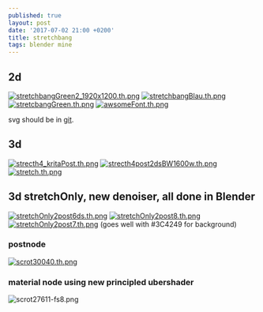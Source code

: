 ```yaml
---
published: true
layout: post
date: '2017-07-02 21:00 +0200'
title: stretchbang
tags: blender mine
---
```

## 2d
[![stretchbangGreen2_1920x1200.th.png](https://images.weserv.nl/?url=//cdn.scrot.moe/images/2017/06/18/stretchbangGreen2_1920x1200.th.png)](https://images.weserv.nl/?url=//cdn.scrot.moe/images/2017/06/18/stretchbangGreen2_1920x1200.png)
[![stretchbangBlau.th.png](https://images.weserv.nl/?url=//cdn.scrot.moe/images/2017/06/14/stretchbangBlau.th.png)](https://scrot.moe/image/14Ncv) [![stretcbangGreen.th.png](https://images.weserv.nl/?url=//cdn.scrot.moe/images/2017/06/14/stretcbangGreen.th.png)](https://scrot.moe/image/14TCY) [![awsomeFont.th.png](https://images.weserv.nl/?url=//cdn.scrot.moe/images/2017/06/14/awsomeFont.th.png)](https://scrot.moe/image/14Uhd)

svg should be in [git](https://github.com/brontosaurusrex/postbang/blob/master/images/svg/stretchbangOstrichFont.svg).

## 3d
[![strecth4_kritaPost.th.png](https://images.weserv.nl/?url=//cdn.scrot.moe/images/2017/07/01/strecth4_kritaPost.th.png)](https://images.weserv.nl/?url=//cdn.scrot.moe/images/2017/07/01/strecth4_kritaPost.png)
[![strecth4post2dsBW1600w.th.png](https://images.weserv.nl/?url=//cdn.scrot.moe/images/2017/07/02/strecth4post2dsBW1600w.th.png)](https://images.weserv.nl/?url=//cdn.scrot.moe/images/2017/07/02/strecth4post2dsBW1600w.png)
[![stretch.th.png](https://images.weserv.nl/?url=//cdn.scrot.moe/images/2017/07/01/stretch.th.png)](https://images.weserv.nl/?url=//cdn.scrot.moe/images/2017/07/01/stretch.png)

## 3d stretchOnly, new denoiser, all done in Blender
[![stretchOnly2post6ds.th.png](https://images.weserv.nl/?url=//cdn.scrot.moe/images/2017/07/04/stretchOnly2post6ds.th.png)](https://images.weserv.nl/?url=//cdn.scrot.moe/images/2017/07/04/stretchOnly2post6ds.png)
[![stretchOnly2post8.th.png](https://images.weserv.nl/?url=//cdn.scrot.moe/images/2017/07/04/stretchOnly2post8.th.png)](https://images.weserv.nl/?url=//cdn.scrot.moe/images/2017/07/04/stretchOnly2post8.png)
[![stretchOnly2post7.th.png](https://images.weserv.nl/?url=//cdn.scrot.moe/images/2017/07/04/stretchOnly2post7.th.png)](https://images.weserv.nl/?url=//cdn.scrot.moe/images/2017/07/04/stretchOnly2post7.png)
(goes well with #3C4249 for background)

### postnode  
[![scrot30040.th.png](https://images.weserv.nl/?url=//cdn.scrot.moe/images/2017/07/04/scrot30040.th.png)](https://scrot.moe/image/1QL8a)

### material node using new principled ubershader
![scrot27611-fs8.png]({{site.baseurl}}/media/scrot27611-fs8.png)
